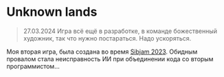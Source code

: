 # Unknown lands
> 27.03.2024 Игра всё ещё в разработке, в команде божественный художник, так что нужно постараться. Надо ускоряться.

Моя вторая игра, была создана во время [Sibjam 2023](https://itch.io/jam/sibjam2023/rate/2403926). Обидным провалом стала неисправность ИИ при объединении кода со вторым программистом...